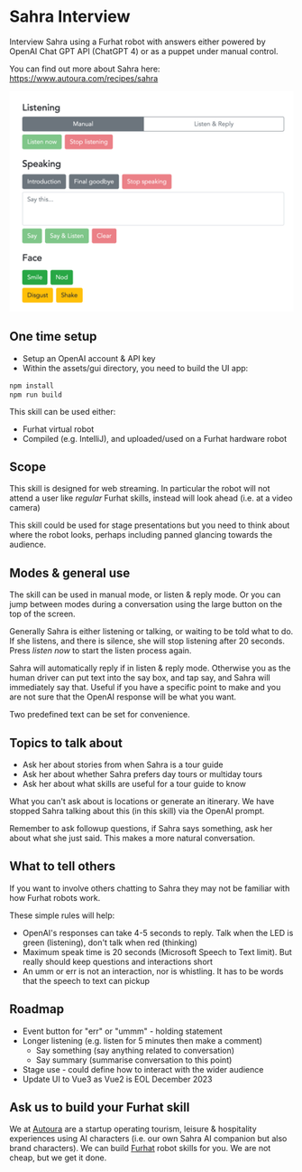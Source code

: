 # Sahra Interview

Interview Sahra using a Furhat robot with answers either powered by OpenAI Chat GPT API (ChatGPT 4) or as a puppet under manual control.

You can find out more about Sahra here: https://www.autoura.com/recipes/sahra

![control_ui](screenshot_control.png)

## One time setup
* Setup an OpenAI account & API key
* Within the assets/gui directory, you need to build the UI app:

```
npm install
npm run build
```

This skill can be used either:
* Furhat virtual robot
* Compiled (e.g. IntelliJ), and uploaded/used on a Furhat hardware robot

## Scope

This skill is designed for web streaming. In particular the robot will not attend a user like _regular_ Furhat skills, instead will look ahead (i.e. at a video camera)

This skill could be used for stage presentations but you need to think about where the robot looks, perhaps including panned glancing towards the audience.

## Modes & general use

The skill can be used in manual mode, or listen & reply mode. Or you can jump between modes during a conversation using the large button on the top of the screen.

Generally Sahra is either listening or talking, or waiting to be told what to do. If she listens, and there is silence, she will stop listening after 20 seconds. Press _listen now_ to start the listen process again.

Sahra will automatically reply if in listen & reply mode. Otherwise you as the human driver can put text into the say box, and tap say, and Sahra will immediately say that. Useful if you have a specific point to make and you are not sure that the OpenAI response will be what you want.

Two predefined text can be set for convenience.

## Topics to talk about

* Ask her about stories from when Sahra is a tour guide
* Ask her about whether Sahra prefers day tours or multiday tours
* Ask her about what skills are useful for a tour guide to know

What you can't ask about is locations or generate an itinerary. We have stopped Sahra talking about this (in this skill) via the OpenAI prompt.

Remember to ask followup questions, if Sahra says something, ask her about what she just said. This makes a more natural conversation.

## What to tell others

If you want to involve others chatting to Sahra they may not be familiar with how Furhat robots work. 

These simple rules will help:

* OpenAI's responses can take 4-5 seconds to reply. Talk when the LED is green (listening), don't talk when red (thinking)
* Maximum speak time is 20 seconds (Microsoft Speech to Text limit). But really should keep questions and interactions short
* An umm or err is not an interaction, nor is whistling. It has to be words that the speech to text can pickup

## Roadmap

* Event button for "err" or "ummm" - holding statement
* Longer listening (e.g. listen for 5 minutes then make a comment)
  * Say something (say anything related to conversation)
  * Say summary (summarise conversation to this point)
* Stage use - could define how to interact with the wider audience
* Update UI to Vue3 as Vue2 is EOL December 2023

## Ask us to build your Furhat skill

We at [Autoura](https://www.autoura.com) are a startup operating tourism, leisure & hospitality experiences using AI characters (i.e. our own Sahra AI companion but also brand characters). We can build [Furhat](https://furhatrobotics.com/) robot skills for you. We are not cheap, but we get it done.